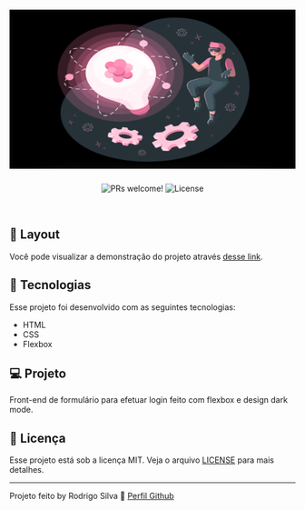 <h1 align="center">
  <img title="Form login" src="background.png" height="280" width="100%">
</h1>

<p align="center">
 <img src="https://img.shields.io/static/v1?label=PRs&message=welcome&color=49AA26&labelColor=000000" alt="PRs welcome!" />

  <img alt="License" src="https://img.shields.io/static/v1?label=license&message=MIT&color=49AA26&labelColor=000000">
</p>

<br>

## 🔖 Layout

Você pode visualizar a demonstração do projeto através [desse link](https://rodrigosipereira.github.io/login).

## 🚀 Tecnologias

Esse projeto foi desenvolvido com as seguintes tecnologias:

- HTML
- CSS
- Flexbox

## 💻 Projeto

Front-end de formulário para efetuar login feito com flexbox e design dark mode.

## :memo: Licença

Esse projeto está sob a licença MIT. Veja o arquivo [LICENSE](LICENSE.md) para mais detalhes.

---

Projeto feito by Rodrigo Silva :wave: [Perfil Github](https://www.github.com/rodrigosipereira)
